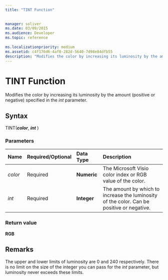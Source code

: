 ```yaml
---
title: "TINT Function"
 
 
manager: soliver
ms.date: 03/09/2015
ms.audience: Developer
ms.topic: reference
 
ms.localizationpriority: medium
ms.assetid: c4f176d6-4af0-282d-5640-7d98e84dfb55
description: "Modifies the color by increasing its luminosity by the amount (positive or negative) specified in the int parameter."
---
```


# TINT Function

Modifies the color by increasing its luminosity by the amount (positive or negative) specified in the _int_ parameter.
  
## Syntax

TINT(***color***, ***int*** )
  
### Parameters

|**Name**|**Required/Optional**|**Data Type**|**Description**|
|:-----|:-----|:-----|:-----|
| _color_ <br/> |Required  <br/> |**Numeric** <br/> |The Microsoft Visio color index or RGB value of the color. |
| _int_ <br/> |Required  <br/> |**Integer** <br/> |The amount by which to increase the luminosity of the color. Can be positive or negative. |

### Return value

 **RGB**
  
## Remarks

The upper and lower limits of luminosity are 0 and 240 respectively. There is no limit on the size of the integer you can pass for the _int_ parameter, but luminosity never exceeds these limits.
  